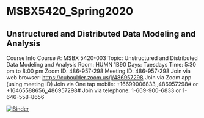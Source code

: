 # MSBX5420_Spring2020
## Unstructured and Distributed Data Modeling and Analysis

Course Info
Course #: MSBX 5420-003
Topic: Unstructured and Distributed Data Modeling and Analysis
Room: HUMN 1B90
Days: Tuesdays
Time: 5:30 pm to 8:00 pm
Zoom ID: 486-957-298
Meeting ID: 486-957-298
Join via web browser: https://cuboulder.zoom.us/j/486957298
Join via Zoom app (using meeting ID)
Join via One tap mobile: +16699006833,,486957298# or +16465588656,,486957298#
Join via telephone: 1-669-900-6833 or 1-646-558-8656

[![Binder](https://mybinder.org/badge_logo.svg)](https://mybinder.org/v2/gh/peigangzhang/MSBX5420_Spring2020/master)
